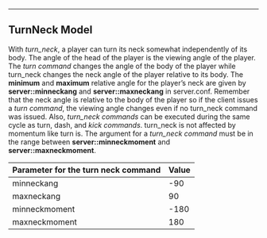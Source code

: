 <a name="sec-turnneckmodel"></a>

--------------------------------------------------
TurnNeck Model
--------------------------------------------------

With *turn_neck*, a player can turn its neck somewhat independently of its body. The angle of the head of the player is the viewing angle of the player. The *turn command* changes the angle of the body of the player while turn_neck changes the neck angle of the player relative to its body. The **minimum** and **maximum** relative angle for the player’s neck are given by **server::minneckang** and **server::maxneckang** in server.conf. Remember that the neck angle is relative to the body of the player so if the client issues a *turn command*, the viewing angle changes even if no turn_neck command was issued. Also, *turn_neck commands* can be executed during the same cycle as turn, dash, and *kick commands*. turn_neck is not affected by momentum like turn is. The argument for a *turn_neck command* must be in the range between **server::minneckmoment** and **server::maxneckmoment**.

| Parameter for the turn neck command                | Value     |
|----------------------------------------------------|-----------|
| minneckang                                         | -90       |
| maxneckang                                         |  90       |
| minneckmoment                                      | -180      |
| maxneckmoment                                      |  180      |

